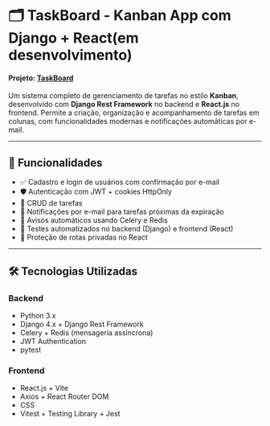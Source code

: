 # 🗂️ TaskBoard - Kanban App com Django + React(em desenvolvimento) 
#### Projeto: <a href="https://kanban-task-project.netlify.app/register" target="_blank">TaskBoard</a>


Um sistema completo de gerenciamento de tarefas no estilo **Kanban**, desenvolvido com **Django Rest Framework** no backend e **React.js** no frontend. Permite a criação, organização e acompanhamento de tarefas em colunas, com funcionalidades modernas e notificações automáticas por e-mail.

---

## 🚀 Funcionalidades

- ✅ Cadastro e login de usuários com confirmação por e-mail
- 🛡️ Autenticação com JWT + cookies HttpOnly
- 📌 CRUD de tarefas
- 📅 Notificações por e-mail para tarefas próximas da expiração
- 🔔 Avisos automáticos usando Celery e Redis
- 🧪 Testes automatizados no backend (Django) e frontend (React)
- 🔐 Proteção de rotas privadas no React

---

## 🛠️ Tecnologias Utilizadas

### Backend
- Python 3.x
- Django 4.x + Django Rest Framework
- Celery + Redis (mensageria assíncrona)
- JWT Authentication
- pytest

### Frontend
- React.js + Vite
- Axios + React Router DOM
- CSS
- Vitest + Testing Library + Jest

